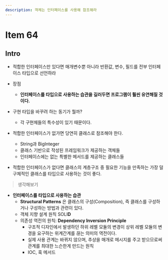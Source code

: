 ```yaml
---
description: 객체는 인터페이스를 사용해 참조해라
---
```


# Item 64

## Intro

- 적합한 인터페이스만 있다면 매개변수뿐 아니라 반환값, 변수, 필드를 전부 인터페이스 타입으로 선언하라

- 장점
	- **인터페이스를 타입으로 사용하는 습관을 길러두면 프로그램이 훨씬 유연해질 것이다.**

- 구현 타입을 바꾸려 하는 동기가 뭘까?
	- 각 구현체들의 특수성이 있기 때문이다.

- 적합한 인터페이스가 없가면 당연히 클래스로 참조해야 한다.
	- String과 BigInteger
	- 클래스 기반으로 작성된 프레임워크가 제공하는 객체들
	- 인터페이스에는 없는 특별한 메서드를 제공하는 클래스들

- 적합한 인터페이스가 없다면 클래스의 계층구조 중 필요한 기능을 만족하는 가장 덜 구체적인 클래스를 타입으로 사용하는 것이 좋다.

> 생각해보기

- **인터페이스를 타입으로 사용하는 습관**
	- **Structural Patterns** 은 클래스의 구성(Composition), 즉 클래스를 구성하거나 구성하는 방법과 관련이 있다.
	- 객체 지향 설계 원칙 SOLI**D**
	- 의존성 역전의 원칙: **Dependency Inversion Principle**
		- 구조적 디자인에서 발생하던 하위 레벨 모듈의 변경이 상위 레벨 모듈의 변경을 요구하는 위계간계를 끊는 의미의 역전이다.
		- 실제 사용 관계는 바뀌지 않으며, 추상을 매개로 메시지를 주고 받으므로써 관계를 최대한 느슨한게 만드는 원칙
		- IOC, 훅 메서드
